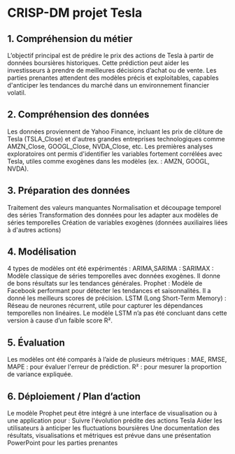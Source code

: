  # CRISP-DM projet Tesla
 
 ## 1. Compréhension du métier
 L’objectif principal est de prédire le prix des actions de Tesla à partir de données boursières historiques. Cette prédiction peut aider les
 investisseurs à prendre de meilleures décisions d’achat ou de vente. Les parties prenantes attendent des modèles précis et exploitables,
 capables d'anticiper les tendances du marché dans un environnement financier volatil.
 
 ## 2. Compréhension des données
 Les données proviennent de Yahoo Finance, incluant les prix de clôture de Tesla (TSLA_Close) et d'autres grandes entreprises
 technologiques comme AMZN_Close, GOOGL_Close, NVDA_Close, etc. Les premières analyses exploratoires ont permis d'identifier les
 variables fortement corrélées avec Tesla, utiles comme exogènes dans les modèles (ex. : AMZN, GOOGL, NVDA).
 
 ## 3. Préparation des données
 Traitement des valeurs manquantes
 Normalisation et découpage temporel des séries
 Transformation des données pour les adapter aux modèles de séries temporelles
 Création de variables exogènes (données auxiliaires liées à d'autres actions)
 
 ## 4. Modélisation
 4 types de modèles ont été expérimentés :
 ARIMA,SARIMA :
 SARIMAX : Modèle classique de séries temporelles avec données exogènes. Il donne de bons résultats sur les tendances générales.
 Prophet : Modèle de Facebook performant pour détecter les tendances et saisonnalités. Il a donné les meilleurs scores de précision.
 LSTM (Long Short-Term Memory) : Réseau de neurones récurrent, utile pour capturer les dépendances temporelles non linéaires. Le
 modèle LSTM n’a pas été concluant dans cette version à cause d’un faible score R².
 
 ## 5. Évaluation
 Les modèles ont été comparés à l’aide de plusieurs métriques :
 MAE, RMSE, MAPE : pour évaluer l'erreur de prédiction.
 R² : pour mesurer la proportion de variance expliquée.
 
 ## 6. Déploiement / Plan d’action
 Le modèle Prophet peut être intégré à une interface de visualisation ou à une application pour :
 Suivre l'évolution prédite des actions Tesla
 Aider les utilisateurs à anticiper les fluctuations boursières
Une documentation des résultats, visualisations et métriques est prévue dans une présentation PowerPoint pour les parties prenantes
